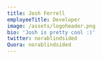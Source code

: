 ```yaml
---
title: Josh Ferrell
employeeTitle: Developer
image: /assets/logoheader.png
bio: 'Josh is pretty cool :)'
twitter: norablindsided
Quora: norablindsided
---
```



